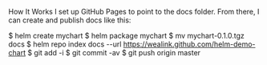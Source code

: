 How It Works
I set up GitHub Pages to point to the docs folder. From there, I can create and publish docs like this:

$ helm create mychart
$ helm package mychart
$ mv mychart-0.1.0.tgz docs
$ helm repo index docs --url https://wealink.github.com/helm-demo-chart
$ git add -i
$ git commit -av
$ git push origin master

